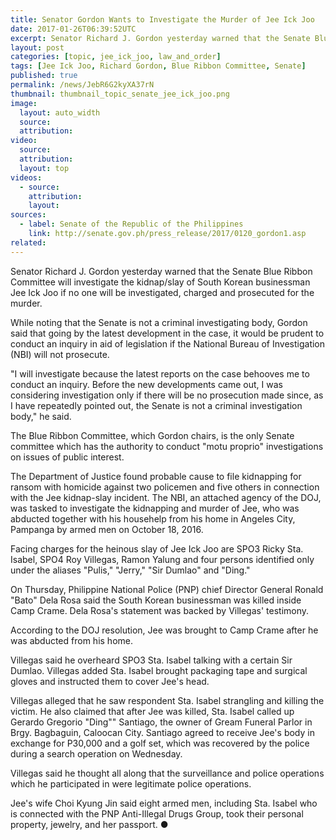 ```yaml
---
title: Senator Gordon Wants to Investigate the Murder of Jee Ick Joo
date: 2017-01-26T06:39:52UTC
excerpt: Senator Richard J. Gordon yesterday warned that the Senate Blue Ribbon Committee will investigate the kidnapping and slaying of Jee Ick Joo if no one will be investigated, charged and prosecuted for the murder.
layout: post
categories: [topic, jee_ick_joo, law_and_order]
tags: [Jee Ick Joo, Richard Gordon, Blue Ribbon Committee, Senate]
published: true
permalink: /news/JebR6G2kyXA37rN
thumbnail: thumbnail_topic_senate_jee_ick_joo.png
image:
  layout: auto_width
  source: 
  attribution: 
video:
  source: 
  attribution: 
  layout: top
videos:
  - source: 
    attribution: 
    layout: 
sources:
  - label: Senate of the Republic of the Philippines
    link: http://senate.gov.ph/press_release/2017/0120_gordon1.asp
related:
---
```


Senator Richard J. Gordon yesterday warned that the Senate Blue Ribbon Committee will investigate the kidnap/slay of South Korean businessman Jee Ick Joo if no one will be investigated, charged and prosecuted for the murder.

While noting that the Senate is not a criminal investigating body, Gordon said that going by the latest development in the case, it would be prudent to conduct an inquiry in aid of legislation if the National Bureau of Investigation (NBI) will not prosecute.

"I will investigate because the latest reports on the case behooves me to conduct an inquiry. Before the new developments came out, I was considering investigation only if there will be no prosecution made since, as I have repeatedly pointed out, the Senate is not a criminal investigation body," he said.

The Blue Ribbon Committee, which Gordon chairs, is the only Senate committee which has the authority to conduct "motu proprio" investigations on issues of public interest.

The Department of Justice found probable cause to file kidnapping for ransom with homicide against two policemen and five others in connection with the Jee kidnap-slay incident. The NBI, an attached agency of the DOJ, was tasked to investigate the kidnapping and murder of Jee, who was abducted together with his househelp from his home in Angeles City, Pampanga by armed men on October 18, 2016.

Facing charges for the heinous slay of Jee Ick Joo are SPO3 Ricky Sta. Isabel, SPO4 Roy Villegas, Ramon Yalung and four persons identified only under the aliases "Pulis," "Jerry," "Sir Dumlao" and "Ding."

On Thursday, Philippine National Police (PNP) chief Director General Ronald "Bato" Dela Rosa said the South Korean businessman was killed inside Camp Crame. Dela Rosa's statement was backed by Villegas' testimony.

According to the DOJ resolution, Jee was brought to Camp Crame after he was abducted from his home.

Villegas said he overheard SPO3 Sta. Isabel talking with a certain Sir Dumlao. Villegas added Sta. Isabel brought packaging tape and surgical gloves and instructed them to cover Jee's head.

Villegas alleged that he saw respondent Sta. Isabel strangling and killing the victim. He also claimed that after Jee was killed, Sta. Isabel called up Gerardo Gregorio "Ding"" Santiago, the owner of Gream Funeral Parlor in Brgy. Bagbaguin, Caloocan City. Santiago agreed to receive Jee's body in exchange for P30,000 and a golf set, which was recovered by the police during a search operation on Wednesday.

Villegas said he thought all along that the surveillance and police operations which he participated in were legitimate police operations.

Jee's wife Choi Kyung Jin said eight armed men, including Sta. Isabel who is connected with the PNP Anti-Illegal Drugs Group, took their personal property, jewelry, and her passport.
&#x25cf;
